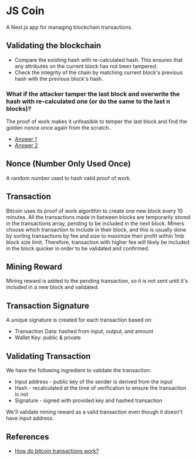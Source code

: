 # JS Coin

A Next.js app for managing blockchain transactions.

## Validating the blockchain

- Compare the existing hash with re-calculated hash. This ensures that any attributes on the current block has not been tampered.
- Check the integrity of the chain by matching current block's previous hash with the previous block's hash.

### What if the attacker tamper the last block and overwrite the hash with re-calculated one (or do the same to the last n blocks)?

The proof of work makes it unfeasible to temper the last block and find the golden nonce once again from the scratch.

- [Answer 1](https://bitcoin.stackexchange.com/questions/79258/how-to-protect-the-latest-block-in-block-chain-be-tampered)
- [Answer 2](https://bitcoin.stackexchange.com/questions/71855/tampering-with-the-last-block)

## Nonce (Number Only Used Once)

A random number used to hash valid proof of work.

## Transaction

Bitcoin uses its proof of work algorithm to create one new block every 10 minutes.
All the transactions made in between blocks are temporarily stored in the transactions array, pending to be included in the next block.
Miners choose which transaction to include in their block, and this is usually done by sorting transactions by fee and size to maximize their profit within 1mb block size limit. Therefore, transaction with higher fee will likely be included in the block quicker in order to be validated and confirmed.

## Mining Reward

Mining reward is added to the pending transaction, so it is not sent until it's included in a new block and validated.

## Transaction Signature

A unique signature is created for each transaction based on:

- Transaction Data: hashed from input, output, and amount
- Wallet Key: public & private

## Validating Transaction

We have the following ingredient to validate the transaction:

- Input address - public key of the sender is derived from the input
- Hash - recalculated at the time of verification to ensure the transaction is not
- Signature - signed with provided key and hashed transaction

We'll validate mining reward as a valid transaction even though it doesn't have input address.

## References

- [How do bitcoin transactions work?](https://www.coindesk.com/learn/bitcoin-101/how-do-bitcoin-transactions-work)
